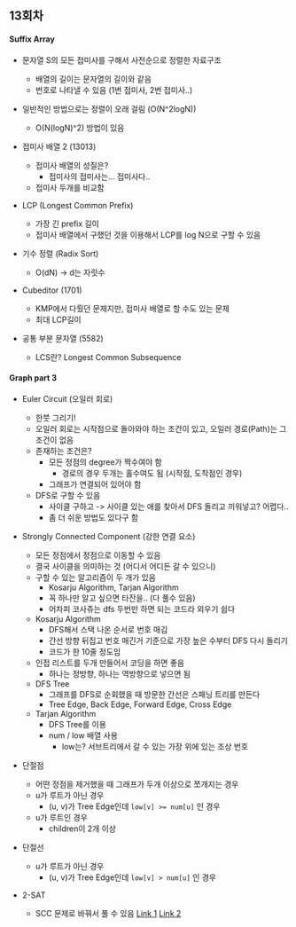 ## 13회차

#### Suffix Array
* 문자열 S의 모든 접미사를 구해서 사전순으로 정렬한 자료구조
    * 배열의 길이는 문자열의 길이와 같음
    * 번호로 나타낼 수 있음 (1번 접미사, 2번 접미사..)
* 일반적인 방법으로는 정렬이 오래 걸림 (O(N^2logN))
    * O(N(logN)^2) 방법이 있음

* 접미사 배열 2 (13013)
    * 접미사 배열의 성질은?
        * 접미사의 접미사는... 접미사다..
    * 접미사 두개를 비교함

* LCP (Longest Common Prefix)
    * 가장 긴 prefix 길이
    * 접미사 배열에서 구했던 것을 이용해서 LCP를 log N으로 구할 수 있음

* 기수 정렬 (Radix Sort)
    * O(dN) -> d는 자릿수

* Cubeditor (1701)
    * KMP에서 다뤘던 문제지만, 접미사 배열로 할 수도 있는 문제
    * 최대 LCP길이

* 공통 부분 문자열 (5582)
    * LCS란? Longest Common Subsequence

#### Graph part 3
* Euler Circuit (오일러 회로)
    * 한붓 그리기!
    * 오일러 회로는 시작점으로 돌아와야 하는 조건이 있고, 오일러 경로(Path)는 그 조건이 없음
    * 존재하는 조건은?
        * 모든 정점의 degree가 짝수여야 함
            * 경로의 경우 두개는 홀수여도 됨 (시작점, 도착점인 경우)
        * 그래프가 연결되어 있어야 함
    * DFS로 구할 수 있음
        * 사이클 구하고 -> 사이클 있는 애를 찾아서 DFS 돌리고 끼워넣고? 어렵다..
        * 좀 더 쉬운 방법도 있다구 함
    
* Strongly Connected Component (강한 연결 요소)
    * 모든 정점에서 정점으로 이동할 수 있음
    * 결국 사이클을 의미하는 것 (어디서 어디든 갈 수 있으니)
    * 구할 수 있는 알고리즘이 두 개가 있음
        * Kosarju Algorithm, Tarjan Algorithm
        * 꼭 하나만 알고 싶으면 타잔을.. (다 풀수 있음)
        * 어차피 코사쥬는 dfs 두번만 하면 되는 코드라 외우기 쉽다
    * Kosarju Algorithm
        * DFS해서 스택 나온 순서로 번호 매김
        * 간선 방향 뒤집고 번호 매긴거 기준으로 가장 높은 수부터 DFS 다시 돌리기
        * 코드가 한 10줄 정도임
    * 인접 리스트를 두개 만들어서 코딩을 하면 좋음
        * 하나는 정방향, 하나는 역방향으로 넣으면 됨
    * DFS Tree
        * 그래프를 DFS로 순회했을 때 방문한 간선은 스패닝 트리를 만든다
        * Tree Edge, Back Edge, Forward Edge, Cross Edge
    * Tarjan Algorithm
        * DFS Tree를 이용
        * num / low 배열 사용
            * low는? 서브트리에서 갈 수 있는 가장 위에 있는 조상 번호

* 단절점
    * 어떤 정점을 제거했을 때 그래프가 두개 이상으로 쪼개지는 경우
    * u가 루트가 아닌 경우
        * (u, v)가 Tree Edge인데 `low[v] >= num[u]` 인 경우
    * u가 루트인 경우
        * children이 2개 이상
* 단절선
    * u가 루트가 아닌 경우
        * (u, v)가 Tree Edge인데 `low[v] > num[u]` 인 경우

* 2-SAT
    * SCC 문제로 바꿔서 풀 수 있음
[Link 1](http://blog.naver.com/PostView.nhn?blogId=kks227&logNo=220803009418)
[Link 2](https://algospot.com/wiki/read/2-SAT)
